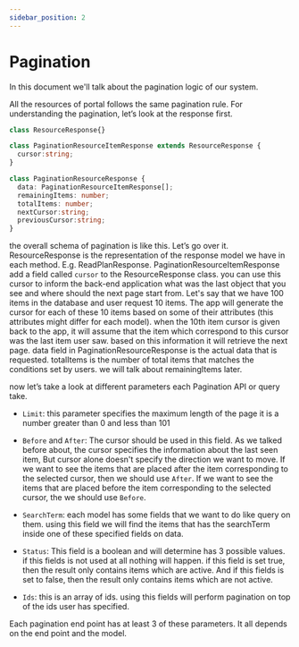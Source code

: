 ```yaml
---
sidebar_position: 2
---
```


# Pagination
In this document we'll talk about the pagination logic of our system.

All the resources of portal follows the same pagination rule. For understanding the pagination, let’s look at the response first.

```typescript
class ResourceResponse{}

class PaginationResourceItemResponse extends ResourceResponse {
  cursor:string;
}

class PaginationResourceResponse {
  data: PaginationResourceItemResponse[];
  remainingItems: number;
  totalItems: number;
  nextCursor:string;
  previousCursor:string;
}

```

the overall schema of pagination is like this. Let’s go over it. ResourceResponse is the representation of the response model we have in each method. E.g. ReadPlanResponse. PaginationResourceItemResponse add a field called `cursor` to the ResourceResponse class. you can use this cursor to inform the back-end application what was the last object that you see and where should the next page start from. Let's say that we have 100 items in the database and user request 10 items. The app will generate the cursor for each of these 10 items based on some of their attributes (this attributes might differ for each model). when the 10th item cursor is given back to the app, it will assume that the item which correspond to this cursor was the last item user saw. based on this information it will retrieve the next page. data field in PaginationResourceResponse is the actual data that is requested. totalItems is the number of total items that matches the conditions set by users. we will talk about remainingItems later.

now let’s take a look at different parameters each Pagination API or query take.

- `Limit`: this parameter specifies the maximum length of the page it is a number greater than 0 and less than 101

- `Before` and `After`: The cursor should be used in this field. As we talked before about, the cursor specifies the information about the last seen item, But cursor alone doesn't specify the direction we want to move. If we want to see the items that are placed after the item corresponding to the selected cursor, then we should use `After`. If we want to see the items that are placed before the item corresponding to the selected cursor, the we should use `Before`. 

- `SearchTerm`: each model has some fields that we want to do like query on them. using this field we will find the items that has the searchTerm inside one of these specified fields on data.

- `Status`: This field is a boolean and will determine has 3 possible values. if this fields is not used at all nothing will happen. if this field is set true, then the result only contains items which are active. And if this fields is set to false, then the result only contains items which are not active.

- `Ids`: this is an array of ids. using this fields will perform pagination on top of the ids user has specified.



Each pagination end point has at least 3 of these parameters. It all depends on the end point and the model.
